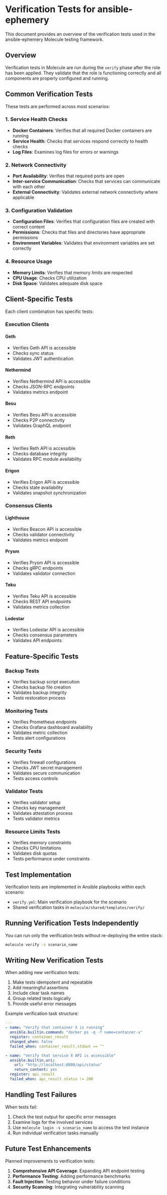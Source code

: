 # Verification Tests for ansible-ephemery

This document provides an overview of the verification tests used in the ansible-ephemery Molecule testing framework.

## Overview

Verification tests in Molecule are run during the `verify` phase after the role has been applied. They validate that the role is functioning correctly and all components are properly configured and running.

## Common Verification Tests

These tests are performed across most scenarios:

### 1. Service Health Checks

- **Docker Containers**: Verifies that all required Docker containers are running
- **Service Health**: Checks that services respond correctly to health checks
- **Log Files**: Examines log files for errors or warnings

### 2. Network Connectivity

- **Port Availability**: Verifies that required ports are open
- **Inter-service Communication**: Checks that services can communicate with each other
- **External Connectivity**: Validates external network connectivity where applicable

### 3. Configuration Validation

- **Configuration Files**: Verifies that configuration files are created with correct content
- **Permissions**: Checks that files and directories have appropriate permissions
- **Environment Variables**: Validates that environment variables are set correctly

### 4. Resource Usage

- **Memory Limits**: Verifies that memory limits are respected
- **CPU Usage**: Checks CPU utilization
- **Disk Space**: Validates adequate disk space

## Client-Specific Tests

Each client combination has specific tests:

### Execution Clients

#### Geth

- Verifies Geth API is accessible
- Checks sync status
- Validates JWT authentication

#### Nethermind

- Verifies Nethermind API is accessible
- Checks JSON-RPC endpoints
- Validates metrics endpoint

#### Besu

- Verifies Besu API is accessible
- Checks P2P connectivity
- Validates GraphQL endpoint

#### Reth

- Verifies Reth API is accessible
- Checks database integrity
- Validates RPC module availability

#### Erigon

- Verifies Erigon API is accessible
- Checks state availability
- Validates snapshot synchronization

### Consensus Clients

#### Lighthouse

- Verifies Beacon API is accessible
- Checks validator connectivity
- Validates metrics endpoint

#### Prysm

- Verifies Prysm API is accessible
- Checks gRPC endpoints
- Validates validator connection

#### Teku

- Verifies Teku API is accessible
- Checks REST API endpoints
- Validates metrics collection

#### Lodestar

- Verifies Lodestar API is accessible
- Checks consensus parameters
- Validates API endpoints

## Feature-Specific Tests

### Backup Tests

- Verifies backup script execution
- Checks backup file creation
- Validates backup integrity
- Tests restoration process

### Monitoring Tests

- Verifies Prometheus endpoints
- Checks Grafana dashboard availability
- Validates metric collection
- Tests alert configurations

### Security Tests

- Verifies firewall configurations
- Checks JWT secret management
- Validates secure communication
- Tests access controls

### Validator Tests

- Verifies validator setup
- Checks key management
- Validates attestation process
- Tests validator metrics

### Resource Limits Tests

- Verifies memory constraints
- Checks CPU limitations
- Validates disk quotas
- Tests performance under constraints

## Test Implementation

Verification tests are implemented in Ansible playbooks within each scenario:

- `verify.yml`: Main verification playbook for the scenario
- Shared verification tasks in `molecule/shared/templates/verify/`

## Running Verification Tests Independently

You can run only the verification tests without re-deploying the entire stack:

```bash
molecule verify -s scenario_name
```

## Writing New Verification Tests

When adding new verification tests:

1. Make tests idempotent and repeatable
2. Add meaningful assertions
3. Include clear task names
4. Group related tests logically
5. Provide useful error messages

Example verification task structure:

```yaml
---
- name: "Verify that container X is running"
  ansible.builtin.command: "docker ps -q -f name=container-x"
  register: container_result
  changed_when: false
  failed_when: container_result.stdout == ""

- name: "Verify that service X API is accessible"
  ansible.builtin.uri:
    url: "http://localhost:8080/api/status"
    return_content: yes
  register: api_result
  failed_when: api_result.status != 200
```

## Handling Test Failures

When tests fail:

1. Check the test output for specific error messages
2. Examine logs for the involved services
3. Use `molecule login -s scenario_name` to access the test instance
4. Run individual verification tasks manually

## Future Test Enhancements

Planned improvements to verification tests:

1. **Comprehensive API Coverage**: Expanding API endpoint testing
2. **Performance Testing**: Adding performance benchmarks
3. **Fault Injection**: Testing behavior under failure conditions
4. **Security Scanning**: Integrating vulnerability scanning
